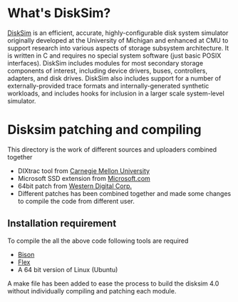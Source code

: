 # What's DiskSim?

[DiskSim](http://www.pdl.cmu.edu/DiskSim/index.shtml) is an efficient, accurate, highly-configurable disk system simulator originally developed at the University of Michigan and enhanced at CMU to support research into various aspects of storage subsystem architecture. It is written in C and requires no special system software (just basic POSIX interfaces). DiskSim includes modules for most secondary storage components of interest, including device drivers, buses, controllers, adapters, and disk drives. DiskSim also includes support for a number of externally-provided trace formats and internally-generated synthetic workloads, and includes hooks for inclusion in a larger scale system-level simulator.

# Disksim patching and compiling
This directory is the work of different sources and uploaders combined together
* DIXtrac tool from [Carnegie Mellon University](http://www.pdl.cmu.edu/DiskSim/index.shtml)
* Microsoft SSD extension from [Microsoft.com](https://www.microsoft.com/en-us/download/details.aspx?id=52332)
* 64bit patch from [Western Digital Corp.](https://github.com/westerndigitalcorporation/DiskSim)
* Different patches has been combined together and made some changes to compile the code from different user.

## Installation requirement
To compile the all the above code following tools are required
* [Bison](https://www.gnu.org/software/bison/)
* [Flex](https://github.com/westes/flex)
* A 64 bit version of Linux (Ubuntu)

A make file has been added to ease the process to build the disksim 4.0 without individually compiling and patching each module.
